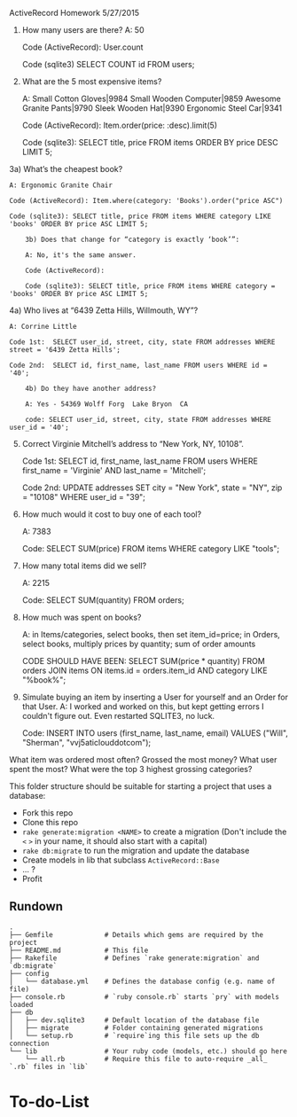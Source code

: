 ActiveRecord Homework 5/27/2015


1) How many users are there?
    A: 50

    Code (ActiveRecord):  User.count

    Code (sqlite3)  SELECT COUNT id FROM users;


2) What are the 5 most expensive items?

    A: Small Cotton Gloves|9984
       Small Wooden Computer|9859
       Awesome Granite Pants|9790
       Sleek Wooden Hat|9390
       Ergonomic Steel Car|9341

    Code (ActiveRecord): Item.order(price: :desc).limit(5)

    Code (sqlite3): SELECT title, price FROM items ORDER BY price DESC LIMIT 5;


3a) What’s the cheapest book?

    A: Ergonomic Granite Chair

    Code (ActiveRecord): Item.where(category: 'Books').order("price ASC")

    Code (sqlite3): SELECT title, price FROM items WHERE category LIKE 'books' ORDER BY price ASC LIMIT 5;

        3b) Does that change for “category is exactly ‘book’”:

        A: No, it's the same answer.

        Code (ActiveRecord):

        Code (sqlite3): SELECT title, price FROM items WHERE category = 'books' ORDER BY price ASC LIMIT 5;


4a) Who lives at “6439 Zetta Hills, Willmouth, WY”?

    A: Corrine Little

    Code 1st:  SELECT user_id, street, city, state FROM addresses WHERE street = '6439 Zetta Hills';

    Code 2nd:  SELECT id, first_name, last_name FROM users WHERE id = '40';

        4b) Do they have another address?

        A: Yes - 54369 Wolff Forg  Lake Bryon  CA

        code: SELECT user_id, street, city, state FROM addresses WHERE user_id = '40';


5) Correct Virginie Mitchell’s address to “New York, NY, 10108”.

    Code 1st: SELECT id, first_name, last_name FROM users WHERE first_name = 'Virginie' AND last_name = 'Mitchell';

    Code 2nd: UPDATE addresses SET city = "New York", state = "NY", zip = "10108" WHERE user_id = "39";


6) How much would it cost to buy one of each tool?

    A: 7383

    Code: SELECT SUM(price) FROM items WHERE category LIKE "tools";


7) How many total items did we sell?

    A: 2215

    Code: SELECT SUM(quantity) FROM orders;


8) How much was spent on books?

    A:  in Items/categories, select books, then set item_id=price;
        in Orders, select books, multiply prices by quantity;
        sum of order amounts

    CODE SHOULD HAVE BEEN:
      SELECT SUM(price * quantity) FROM orders JOIN items ON items.id = orders.item_id AND category LIKE "%book%";


9) Simulate buying an item by inserting a User for yourself and an Order for that User.
    A: I worked and worked on this, but kept getting errors I couldn't figure out. Even restarted SQLITE3, no luck.

    Code: INSERT INTO users (first_name, last_name, email) VALUES ("Will", "Sherman", "vvj5aticlouddotcom");




What item was ordered most often? Grossed the most money?
What user spent the most?
What were the top 3 highest grossing categories?


























This folder structure should be suitable for starting a project that uses a database:

* Fork this repo
* Clone this repo
* `rake generate:migration <NAME>` to create a migration (Don't include the `<` `>` in your name, it should also start with a capital)
* `rake db:migrate` to run the migration and update the database
* Create models in lib that subclass `ActiveRecord::Base`
* ... ?
* Profit


## Rundown

```
.
├── Gemfile             # Details which gems are required by the project
├── README.md           # This file
├── Rakefile            # Defines `rake generate:migration` and `db:migrate`
├── config
│   └── database.yml    # Defines the database config (e.g. name of file)
├── console.rb          # `ruby console.rb` starts `pry` with models loaded
├── db
│   ├── dev.sqlite3     # Default location of the database file
│   ├── migrate         # Folder containing generated migrations
│   └── setup.rb        # `require`ing this file sets up the db connection
└── lib                 # Your ruby code (models, etc.) should go here
    └── all.rb          # Require this file to auto-require _all_ `.rb` files in `lib`
```
# To-do-List
